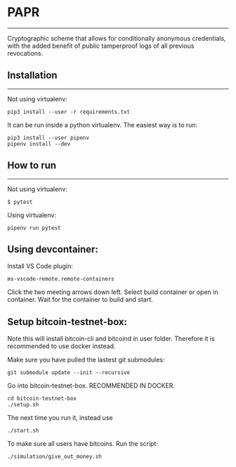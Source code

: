# PAPR
---

Cryptographic scheme that allows for conditionally anonymous credentials, with the added benefit of public tamperproof logs of all previous revocations.



## Installation
---
Not using virtualenv: 
```
pip3 install --user -r requirements.txt
```

It can be run inside a python virtualenv. The easiest way is to run:
```
pip3 install --user pipenv
pipenv install --dev  
```

## How to run
---

Not using virtualenv:
```
$ pytest
```

Using virtualenv:
```
pipenv run pytest
```


## Using devcontainer:
Install VS Code plugin: 
```
ms-vscode-remote.remote-containers
```

Click the two meeting arrows down left. Select build container or open in container.
Wait for the container to build and start.

## Setup bitcoin-testnet-box:
Note this will install bitcoin-cli and bitcoind in user folder. Therefore it is recommended to use docker instead.

Make sure you have pulled the lastest git submodules:
```
git submodule update --init --recursive
```

Go into bitcoin-testnet-box. RECOMMENDED IN DOCKER.

```
cd bitcoin-testnet-box
./setup.sh
```

The next time you run it, instead use 
```
./start.sh
```

To make sure all users have bitcoins. Run the script:
```
./simulation/give_out_money.sh
```